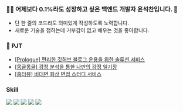### 👨‍💻 어제보다 0.1%라도 성장하고 싶은 백엔드 개발자 윤석찬입니다. 👋
- 단 한 줄의 코드라도 의미있게 작성하도록 노력합니다.
- 새로운 기술을 접하는데 거부감이 없고 배우는 것을 좋아합니다.

<!-- ### 📚 Experience
- 삼성 청년 SW 아카데미 (22.01.05 ~ 22.12.30) -->

### 📌 PJT
- [[Prologue] 편리한 깃허브 블로그 운용을 위한 솔루션 서비스](https://github.com/yeonsu-k/prologue)
- [[몽글몽글] 감정 분석을 통한 나만의 감정 일기장](https://github.com/mgmg-pjt/mgmg)
- [[홈터뷰] 비대면 화상 면접 스터디 서비스 ](https://github.com/seokchain/hometerview)

### Skill

<img src="https://img.shields.io/badge/java-007396?style=flat-square&logo=java&logoColor=white"/> <img src="https://img.shields.io/badge/springboot-6DB33F?style=flat-square&logo=springboot&logoColor=white">
<img src="https://img.shields.io/badge/spring-6DB33F?style=flat-square&logo=spring&logoColor=white">
<img src="https://img.shields.io/badge/Amazon EC2-FF9900?style=flat-square&logo=Amazon EC2&logoColor=white"> 
<img src="https://img.shields.io/badge/github-181717?style=flat-square&logo=github&logoColor=white"/>

<!-- [![Anurag's github stats](https://github-readme-stats.vercel.app/api?username=seokchain&hide=contribs%icon=true)](https://github.com/anuraghazra/github-readme-stats)
[![Solved.ac Profile](http://mazassumnida.wtf/api/v2/generate_badge?boj=82chain)](https://solved.ac/yunaghgh) -->
